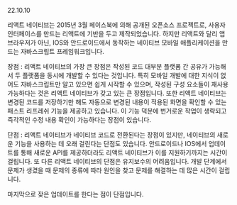 22.10.10

리액트 네이티브는 2015년 3월 페이스북에 의해 공개된 오픈소스 프로젝트로, 사용자 인터페이스를 만드는
리액트에 기반을 두고 제작되었습니다. 하지만 리액트와 달리 앱 브라우저가 아닌, IOS와 안드로이드에서 동작하는
네이티브 모바일 애플리케이션을 만드는 자바스크립트 프레임워크입니다.

장점 : 리액트 네이티브의 가장 큰 장점은 작성된 코드 대부분 플랫폼 간 공유가 가능해서 두 플랫폼을 동시에
개발할 수 있다는 것입니다. 특히 모바일 개발에 대한 지식이 없어도 자바스크립트만 알고 있으면 쉽게 시작할 수 있으며,
작성된 구성 요소들이 재사용 가능하다는 것은 리액트 네이티브가 갖고 있는 큰 장점입니다.
또한 리액트 네이티브는 변경된 코드를 저장하기만 해도 자동으로 변경된 내용이 적용된 화면을 확인할 수 있는
패스트 리프레쉬 기능을 제공하고 있습니다. 이 기능 덕분에 번거로운 작업이 생략되고 즉각적인 수정 내용 확인이 가능하다는
장점이 있습니다.

단점 : 리액트 네이티브가 네이티브 코드로 전환된다는 장점이 있지만, 네이티브의 새로운 기능을 사용하는 데 오래 걸린다는 단점도
있습니다. 안드로이드나 IOS에서 업데이트를 통해 새로운 API를 제공하더라도 리액트 네이티브가 이를
지원하기까지는 시간이 걸립니다.
또 다른 리액트 네이티브의 단점은 유지보수의 어려움입니다. 개발 단계에서 문제가 생겼을 때 문제의 종류에 따라 원인을 찾고 문제를
해결하는 데 많은 시간이 걸립니다.

마지막으로 잦은 업데이트를 한다는 점이 단점입니다. 